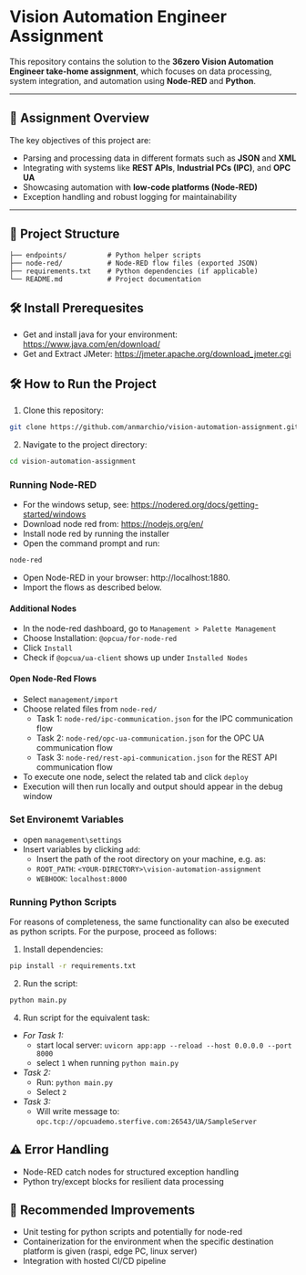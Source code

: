 # Vision Automation Engineer Assignment  

This repository contains the solution to the **36zero Vision Automation Engineer take-home assignment**, which focuses on data processing, system integration, and automation using **Node-RED** and **Python**.

---

## 🚀 **Assignment Overview**
The key objectives of this project are:  
- Parsing and processing data in different formats such as **JSON** and **XML**  
- Integrating with systems like **REST APIs**, **Industrial PCs (IPC)**, and **OPC UA**  
- Showcasing automation with **low-code platforms (Node-RED)**  
- Exception handling and robust logging for maintainability  

---

## 📁 **Project Structure**
```plaintext
├── endpoints/          # Python helper scripts
├── node-red/           # Node-RED flow files (exported JSON)
├── requirements.txt    # Python dependencies (if applicable)
└── README.md           # Project documentation
```

## 🛠 **Install Prerequesites**

* Get and install java for your environment: https://www.java.com/en/download/
* Get and Extract JMeter: https://jmeter.apache.org/download_jmeter.cgi

## 🛠 **How to Run the Project**

1. Clone this repository:
```bash
git clone https://github.com/anmarchio/vision-automation-assignment.git
```

2. Navigate to the project directory:
```bash
cd vision-automation-assignment
```

### Running Node-RED

* For the windows setup, see: https://nodered.org/docs/getting-started/windows
* Download node red from: https://nodejs.org/en/
* Install node red by running the installer
* Open the command prompt and run:
```bash
node-red
```

* Open Node-RED in your browser: http://localhost:1880.
* Import the flows as described below.

#### Additional Nodes

* In the node-red dashboard, go to `Management > Palette Management`
* Choose Installation: `@opcua/for-node-red`
* Click `Install`
* Check if `@opcua/ua-client` shows up under `Installed Nodes`

#### Open Node-Red Flows

* Select `management/import`
* Choose related files from `node-red/`
  * Task 1: `node-red/ipc-communication.json` for the IPC communication flow
  * Task 2: `node-red/opc-ua-communication.json` for the OPC UA communication flow
  * Task 3: `node-red/rest-api-communication.json` for the REST API communication flow
* To execute one node, select the related tab and click `deploy`
* Execution will then run locally and output should appear in the debug window

### Set Environemt Variables

* open `management\settings`
* Insert variables by clicking `add`:
  * Insert the path of the root directory on your machine, e.g. as: 
  * `ROOT_PATH`: `<YOUR-DIRECTORY>\vision-automation-assignment`
  * `WEBHOOK`: `localhost:8000`

### Running Python Scripts

For reasons of completeness, the same functionality can also be executed as python scripts.
For the purpose, proceed as follows:

1. Install dependencies:
```bash
pip install -r requirements.txt
```

2. Run the script:
```bash
python main.py
```

4. Run script for the equivalent task:

* *For Task 1:* 
  * start local server: `uvicorn app:app --reload --host 0.0.0.0 --port 8000`
  * select `1` when running `python main.py` 
* *Task 2:* 
  * Run: `python main.py`
  * Select `2` 
* *Task 3:*
  * Will write message to: `opc.tcp://opcuademo.sterfive.com:26543/UA/SampleServer` 

## ⚠️ Error Handling
* Node-RED catch nodes for structured exception handling
* Python try/except blocks for resilient data processing

## 📝 **Recommended Improvements**
* Unit testing for python scripts and potentially for node-red
* Containerization for the environment when the specific destination platform is given (raspi, edge PC, linux server)
* Integration with hosted CI/CD pipeline